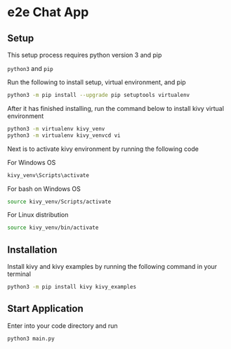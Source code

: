 # e2e Chat App

## Setup

This setup process requires python version 3 and pip

`python3` and `pip`

Run the following to install setup, virtual environment, and pip

```bash
python3 -m pip install --upgrade pip setuptools virtualenv
```

After it has finished installing, run the command below to install kivy virtual environment

```bash
python3 -m virtualenv kivy_venv
python3 -m virtualenv kivy_venvcd vi 
```

Next is to activate kivy environment by running the following code

For Windows OS
```powershell
kivy_venv\Scripts\activate
```

For bash on Windows OS
```bash
source kivy_venv/Scripts/activate
```

For Linux distribution
```bash
source kivy_venv/bin/activate
```

## Installation

Install kivy and kivy examples by running the following command in your terminal

```bash
python3 -m pip install kivy kivy_examples
```

## Start Application

Enter into your code directory and run

```bash
python3 main.py
````
